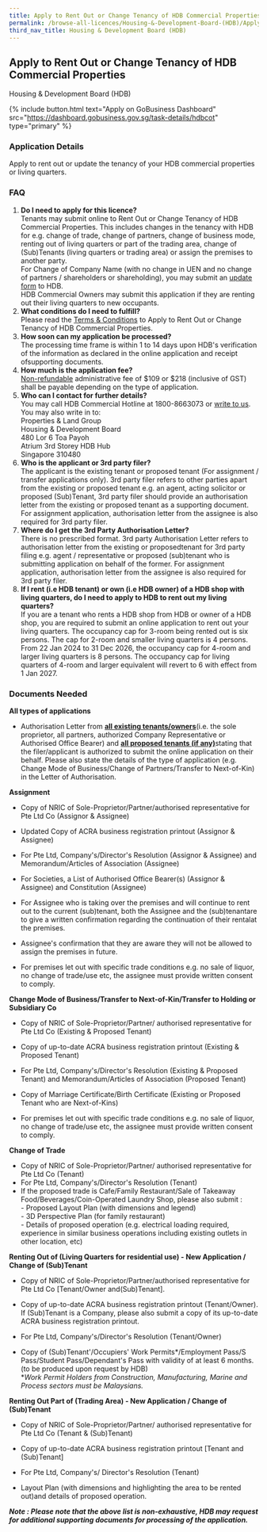```yaml
---
title: Apply to Rent Out or Change Tenancy of HDB Commercial Properties
permalink: /browse-all-licences/Housing-&-Development-Board-(HDB)/Apply-to-Rent-Out-or-Change-Tenancy-of-HDB-Commercial-Properties
third_nav_title: Housing & Development Board (HDB)
---
```


## Apply to Rent Out or Change Tenancy of HDB Commercial Properties

Housing & Development Board (HDB)

{% include button.html text="Apply on GoBusiness Dashboard" src="https://dashboard.gobusiness.gov.sg/task-details/hdbcot" type="primary" %}

<H3>Application Details</H3>

<p>Apply to rent out or update the tenancy of your HDB commercial properties or living quarters.</p>
<h3>FAQ</h3>
<ol>
<li><strong>Do I need to apply for this licence?</strong><br>Tenants may submit online to Rent Out or Change Tenancy of HDB Commercial Properties. This includes changes in the tenancy with HDB for e.g. change of trade, change of partners, change of business mode, renting out of living quarters or part of the trading area, change of (Sub)Tenants (living quarters or trading area) or assign the premises to another party.<br>For Change of Company Name (with no change in UEN and no change of partners / shareholders or shareholding), you may submit an <a href="https://ilinked.hdb.gov.sg/retailerlink/change-company-name" target="_blank" rel="noopener">update form</a> to HDB.<br>HDB Commercial Owners may submit this application if they are renting out their living quarters to new occupants.</li>
<li><strong>What conditions do I need to fulfill?</strong><br>Please read the <a href="https://www.hdb.gov.sg/-/media/doc/PLG/COT%20Terms%20Conditions%20Jan25" target="_blank" rel="noopener">Terms &amp; Conditions</a> to Apply to Rent Out or Change Tenancy of HDB Commercial Properties.</li>
<li><strong>How soon can my application be processed?</strong><br>The processing time frame is within 1 to 14 days upon HDB's verification of the information as declared in the online application and receipt ofsupporting documents.</li>
<li><strong>How much is the application fee?</strong><br><u>Non-refundable</u> administrative fee of $109 or $218 (inclusive of GST) shall be payable depending on the type of application.</li>
<li><strong>Who can I contact for further details?</strong><br>You may call HDB Commercial Hotline at 1800-8663073 or <a href="https://go.gov.sg/hdb-write-to-us" target="_blank" rel="noopener">write to us</a>. You may also write in to:<br>Properties &amp; Land Group<br>Housing &amp; Development Board<br>480 Lor 6 Toa Payoh<br>Atrium 3rd Storey HDB Hub<br>Singapore 310480</li>
<li><strong>Who is the applicant or 3rd party filer?</strong><br>The applicant is the existing tenant or proposed tenant (For assignment / transfer applications only). 3rd party filer refers to other parties apart from the existing or proposed tenant e.g. an agent, acting solicitor or proposed (Sub)Tenant, 3rd party filer should provide an authorisation letter from the existing or proposed tenant as a supporting document. For assignment application, authorisation letter from the assignee is also required for 3rd party filer.</li>
<li><strong>Where do I get the 3rd Party Authorisation Letter?</strong><br>There is no prescribed format. 3rd party Authorisation Letter refers to authorisation letter from the existing or proposedtenant for 3rd party filing e.g. agent / representative or proposed (sub)tenant who is submitting application on behalf of the former. For assignment application, authorisation letter from the assignee is also required for 3rd party filer.</li>
<li><strong>If I rent (i.e HDB tenant) or own (i.e HDB owner) of a HDB shop with living quarters, do I need to apply to HDB to rent out my living quarters?</strong><br>If you are a tenant who rents a HDB shop from HDB or owner of a HDB shop, you are required to submit an online application to rent out your living quarters. The occupancy cap for 3-room being rented out is six persons. The cap for 2-room and smaller living quarters is 4 persons. From 22 Jan 2024 to 31 Dec 2026, the occupancy cap for 4-room and larger living quarters is 8 persons. The occupancy cap for living quarters of 4-room and larger equivalent will revert to 6 with effect from 1 Jan 2027.</li>
</ol>

<H3>Documents Needed</H3>

<p><strong>All types of applications</strong></p>
<ul>
<li>Authorisation Letter from <strong><u>all existing tenants/owners</u></strong>(i.e. the sole proprietor, all partners, authorized Company Representative or Authorised Office Bearer) and <strong><u>all proposed tenants (if any)</u></strong>stating that the filer/applicant is authorized to submit the online application on their behalf. Please also state the details of the type of application (e.g. Change Mode of Business/Change of Partners/Transfer to Next-of-Kin) in the Letter of Authorisation.</li>
</ul>
<p><strong>Assignment</strong></p>
<ul>
<li>
<p>Copy of NRIC of Sole-Proprietor/Partner/authorised representative for Pte Ltd Co (Assignor &amp; Assignee)</p>
</li>
<li>
<p>Updated Copy of ACRA business registration printout (Assignor &amp; Assignee)</p>
</li>
<li>
<p>For Pte Ltd, Company's/Director's Resolution (Assignor &amp; Assignee) and Memorandum/Articles of Association (Assignee)</p>
</li>
<li>
<p>For Societies, a List of Authorised Office Bearer(s) (Assignor &amp; Assignee) and Constitution (Assignee)</p>
</li>
<li>
<p>For Assignee who is taking over the premises and will continue to rent out to the current (sub)tenant, both the Assignee and the (sub)tenantare to give a written confirmation regarding the continuation of their rentalat the premises.</p>
</li>
<li>
<p>Assignee's confirmation that they are aware they will not be allowed to assign the premises in future.</p>
</li>
<li>
<p>For premises let out with specific trade conditions e.g. no sale of liquor, no change of trade/use etc, the assignee must provide written consent to comply.</p>
</li>
</ul>
<p><strong>Change Mode of Business/Transfer to Next-of-Kin/Transfer to Holding or Subsidiary Co</strong></p>
<ul>
<li>
<p>Copy of NRIC of Sole-Proprietor/Partner/ authorised representative for Pte Ltd Co (Existing &amp; Proposed Tenant)</p>
</li>
<li>
<p>Copy of up-to-date ACRA business registration printout (Existing &amp; Proposed Tenant)</p>
</li>
<li>
<p>For Pte Ltd, Company's/Director's Resolution (Existing &amp; Proposed Tenant) and Memorandum/Articles of Association (Proposed Tenant)</p>
</li>
<li>
<p>Copy of Marriage Certificate/Birth Certificate (Existing or Proposed Tenant who are Next-of-Kins)</p>
</li>
<li>
<p>For premises let out with specific trade conditions e.g. no sale of liquor, no change of trade/use etc, the assignee must provide written consent to comply.</p>
</li>
</ul>
<p><strong>Change of Trade</strong></p>
<ul>
<li>Copy of NRIC of Sole-Proprietor/Partner/ authorised representative for Pte Ltd Co (Tenant)</li>
<li>For Pte Ltd, Company's/Director's Resolution (Tenant)</li>
<li>If the proposed trade is Cafe/Family Restaurant/Sale of Takeaway Food/Beverages/Coin-Operated Laundry Shop, please also submit :<br>- Proposed Layout Plan (with dimensions and legend)<br>- 3D Perspective Plan (for family restaurant)<br>- Details of proposed operation (e.g. electrical loading required, experience in similar business operations including existing outlets in other location, etc)</li>
</ul>
<p><strong>Renting Out of (Living Quarters for residential use) - New Application / Change of (Sub)Tenant</strong></p>
<ul>
<li>
<p>Copy of NRIC of Sole-Proprietor/Partner/authorised representative for Pte Ltd Co [Tenant/Owner and(Sub)Tenant].</p>
</li>
<li>
<p>Copy of up-to-date ACRA business registration printout (Tenant/Owner). If (Sub)Tenant is a Company, please also submit a copy of its up-to-date ACRA business registration printout.</p>
</li>
<li>
<p>For Pte Ltd, Company's/Director's Resolution (Tenant/Owner)</p>
</li>
<li>
<p>Copy of (Sub)Tenant'/Occupiers' Work Permits*/Employment Pass/S Pass/Student Pass/Dependant's Pass with validity of at least 6 months. (to be produced upon request by HDB)<br>*<em>Work Permit Holders from Construction, Manufacturing, Marine and Process sectors must be Malaysians.</em></p>
</li>
</ul>
<p><strong>Renting Out Part of (Trading Area) - New Application / Change of (Sub)Tenant</strong></p>
<ul>
<li>
<p>Copy of NRIC of Sole-Proprietor/Partner/ authorised representative for Pte Ltd Co (Tenant &amp; (Sub)Tenant)</p>
</li>
<li>
<p>Copy of up-to-date ACRA business registration printout [Tenant and (Sub)Tenant]</p>
</li>
<li>
<p>For Pte Ltd, Company's/ Director's Resolution (Tenant)</p>
</li>
<li>
<p>Layout Plan (with dimensions and highlighting the area to be rented out)and details of proposed operation.</p>
</li>
</ul>
<p><strong><em>Note : Please note that the above list is non-exhaustive, HDB may request for additional supporting documents for processing of the application.</em></strong></p>

